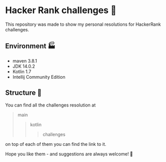 # Hacker Rank challenges 🎲

This repository was made to show my personal resolutions for HackerRank challenges.

## Environment 🏭

- maven 3.8.1
- JDK 14.0.2
- Kotlin 1.7
- Intellij Community Edition

## Structure 📂
You can find all the challenges resolution at
> main
>>kotlin
> > >challenges


on top of each of them you can find the link to it.

Hope you like them - and suggestions are always welcome! 🤗